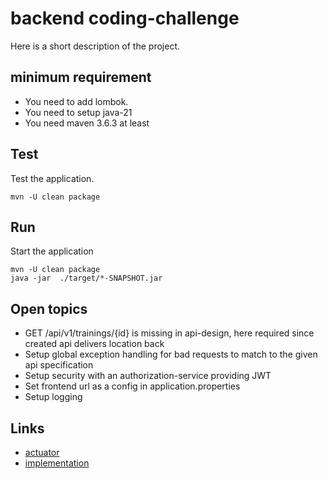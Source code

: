# backend coding-challenge

Here is a short description of the project.

## minimum requirement 

- You need to add lombok.
- You need to setup java-21
- You need maven 3.6.3 at least

## Test

Test the application.

```shell
mvn -U clean package
```

## Run

Start the application

```shell
mvn -U clean package
java -jar  ./target/*-SNAPSHOT.jar
```


## Open topics

- GET /api/v1/trainings/{id} is missing in api-design, here required since created api delivers location back
- Setup global exception handling for bad requests to match to the given api specification
- Setup security with an authorization-service providing JWT
- Set frontend url as a config in application.properties
- Setup logging

## Links

- [actuator](http://localhost:8080/actuator)
- [implementation](http://localhost:8080/api/v1/trainings)
